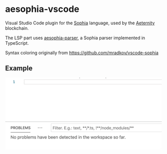 # aesophia-vscode


Visual Studio Code plugin for the [Sophia](https://github.com/aeternity/aesophia) language, used by the [Aeternity](https://aeternity.com/) blockchain. 

The LSP part uses [aesophia-parser](https://github.com/ybin64/aesophia-parser), a Sophia parser implemented in TypeScript.

Syntax coloring originally from https://github.com/mradkov/vscode-sophia


## Example 
![example-1.gif](./images/example-1.gif)